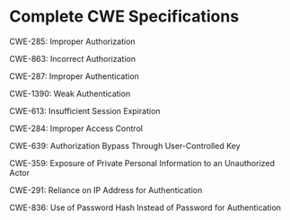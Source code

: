 

# Complete CWE Specifications

CWE-285: Improper Authorization

CWE-863: Incorrect Authorization

CWE-287: Improper Authentication

CWE-1390: Weak Authentication

CWE-613: Insufficient Session Expiration

CWE-284: Improper Access Control

CWE-639: Authorization Bypass Through User-Controlled Key

CWE-359: Exposure of Private Personal Information to an Unauthorized Actor

CWE-291: Reliance on IP Address for Authentication

CWE-836: Use of Password Hash Instead of Password for Authentication